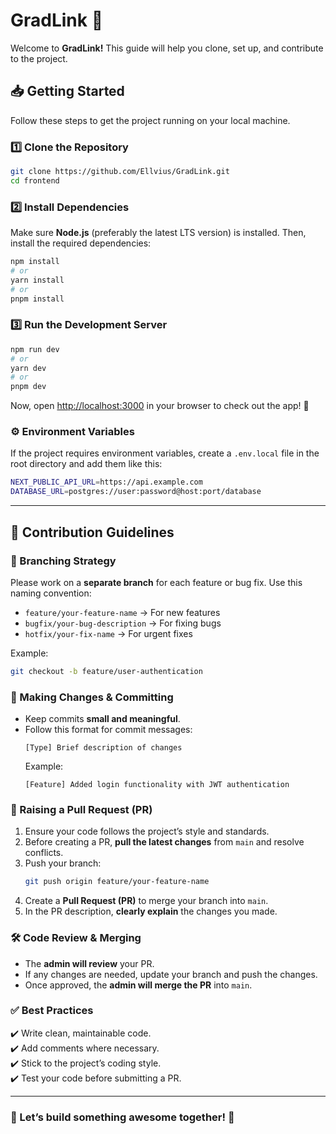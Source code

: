 
# **GradLink 🚀**  

Welcome to **GradLink!** This guide will help you clone, set up, and contribute to the project.  


## **📥 Getting Started**  

Follow these steps to get the project running on your local machine.  

### **1️⃣ Clone the Repository**  
```sh
git clone https://github.com/Ellvius/GradLink.git
cd frontend
```

### **2️⃣ Install Dependencies**  
Make sure **Node.js** (preferably the latest LTS version) is installed. Then, install the required dependencies:  
```sh
npm install
# or
yarn install
# or
pnpm install
```

### **3️⃣ Run the Development Server**  
```sh
npm run dev
# or
yarn dev
# or
pnpm dev
```
Now, open [http://localhost:3000](http://localhost:3000) in your browser to check out the app! 🎉  

### **⚙️ Environment Variables**  
If the project requires environment variables, create a `.env.local` file in the root directory and add them like this:  
```sh
NEXT_PUBLIC_API_URL=https://api.example.com
DATABASE_URL=postgres://user:password@host:port/database
```

---

## **🤝 Contribution Guidelines**  

### **🌿 Branching Strategy**  
Please work on a **separate branch** for each feature or bug fix. Use this naming convention:  
- `feature/your-feature-name` → For new features  
- `bugfix/your-bug-description` → For fixing bugs  
- `hotfix/your-fix-name` → For urgent fixes  

Example:  
```sh
git checkout -b feature/user-authentication
```

### **📝 Making Changes & Committing**  
- Keep commits **small and meaningful**.  
- Follow this format for commit messages:  
  ```
  [Type] Brief description of changes
  ```
  Example:  
  ```
  [Feature] Added login functionality with JWT authentication
  ```

### **📌 Raising a Pull Request (PR)**  
1. Ensure your code follows the project’s style and standards.  
2. Before creating a PR, **pull the latest changes** from `main` and resolve conflicts.  
3. Push your branch:  
   ```sh
   git push origin feature/your-feature-name
   ```
4. Create a **Pull Request (PR)** to merge your branch into `main`.  
5. In the PR description, **clearly explain** the changes you made.  

### **🛠 Code Review & Merging**  
- The **admin will review** your PR.  
- If any changes are needed, update your branch and push the changes.  
- Once approved, the **admin will merge the PR** into `main`.  

### **✅ Best Practices**  
✔️ Write clean, maintainable code.  
✔️ Add comments where necessary.  
✔️ Stick to the project’s coding style.  
✔️ Test your code before submitting a PR.  

---

### **🎯 Let’s build something awesome together! 🚀**  
